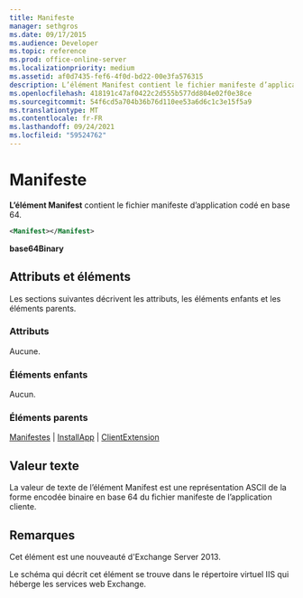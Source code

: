 ```yaml
---
title: Manifeste
manager: sethgros
ms.date: 09/17/2015
ms.audience: Developer
ms.topic: reference
ms.prod: office-online-server
ms.localizationpriority: medium
ms.assetid: af0d7435-fef6-4f0d-bd22-00e3fa576315
description: L’élément Manifest contient le fichier manifeste d’application codé en base 64.
ms.openlocfilehash: 418191c47af0422c2d555b577dd804e02f0e38ce
ms.sourcegitcommit: 54f6cd5a704b36b76d110ee53a6d6c1c3e15f5a9
ms.translationtype: MT
ms.contentlocale: fr-FR
ms.lasthandoff: 09/24/2021
ms.locfileid: "59524762"
---
```

# <a name="manifest"></a>Manifeste

**L’élément Manifest** contient le fichier manifeste d’application codé en base 64. 
  
```XML
<Manifest></Manifest>
```

 **base64Binary**
## <a name="attributes-and-elements"></a>Attributs et éléments

Les sections suivantes décrivent les attributs, les éléments enfants et les éléments parents.
  
### <a name="attributes"></a>Attributs

Aucune.
  
### <a name="child-elements"></a>Éléments enfants

Aucun.
  
### <a name="parent-elements"></a>Éléments parents

[Manifestes](manifests.md)  |  [InstallApp](installapp.md)  |  [ClientExtension](clientextension.md)
  
## <a name="text-value"></a>Valeur texte

La valeur de texte de l’élément Manifest est une représentation ASCII de la forme encodée binaire en base 64 du fichier manifeste de l’application cliente.
  
## <a name="remarks"></a>Remarques

Cet élément est une nouveauté d'Exchange Server 2013.
  
Le schéma qui décrit cet élément se trouve dans le répertoire virtuel IIS qui héberge les services web Exchange.
  


